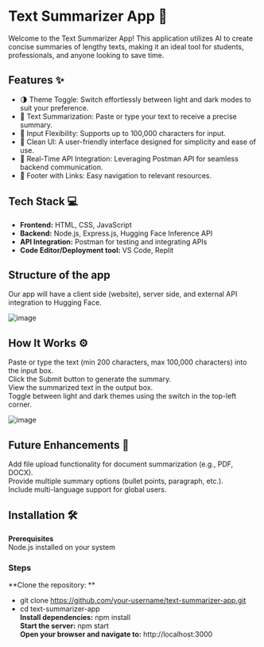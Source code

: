 # Text Summarizer App 📝  
Welcome to the Text Summarizer App! This application utilizes AI to create concise summaries of lengthy texts, making it an ideal tool for students, professionals, and anyone looking to save time.

## Features ✨  
- 🌗 Theme Toggle: Switch effortlessly between light and dark modes to suit your preference.
- 📜 Text Summarization: Paste or type your text to receive a precise summary.
- 📝 Input Flexibility: Supports up to 100,000 characters for input.
- 📎 Clean UI: A user-friendly interface designed for simplicity and ease of use.
- 🚀 Real-Time API Integration: Leveraging Postman API for seamless backend communication.
- 📌 Footer with Links: Easy navigation to relevant resources.

## Tech Stack 💻    
- **Frontend:** HTML, CSS, JavaScript  
- **Backend:** Node.js, Express.js, Hugging Face Inference API  
- **API Integration:** Postman for testing and integrating APIs  
- **Code Editor/Deployment tool:** VS Code, Replit
  
## Structure of the app  
Our app will have a client side (website), server side, and external API integration to Hugging Face.      

![image](https://github.com/user-attachments/assets/bd315380-37fa-493c-8276-4abac8e1d7eb) 

## How It Works ⚙️  
Paste or type the text (min 200 characters, max 100,000 characters) into the input box.    
Click the Submit button to generate the summary.   
View the summarized text in the output box.  
Toggle between light and dark themes using the switch in the top-left corner.  

![image](https://github.com/user-attachments/assets/5f638a74-66a2-417b-bb48-e4c7fabbbb2b)


## Future Enhancements 🚀  
Add file upload functionality for document summarization (e.g., PDF, DOCX).  
Provide multiple summary options (bullet points, paragraph, etc.).  
Include multi-language support for global users.  

## Installation 🛠️
  
**Prerequisites**  
Node.js installed on your system  

### **Steps**    
**Clone the repository:  ** 
- git clone https://github.com/your-username/text-summarizer-app.git  
- cd text-summarizer-app    
**Install dependencies:** npm install    
**Start the server:** npm start        
**Open your browser and navigate to:** http://localhost:3000  
